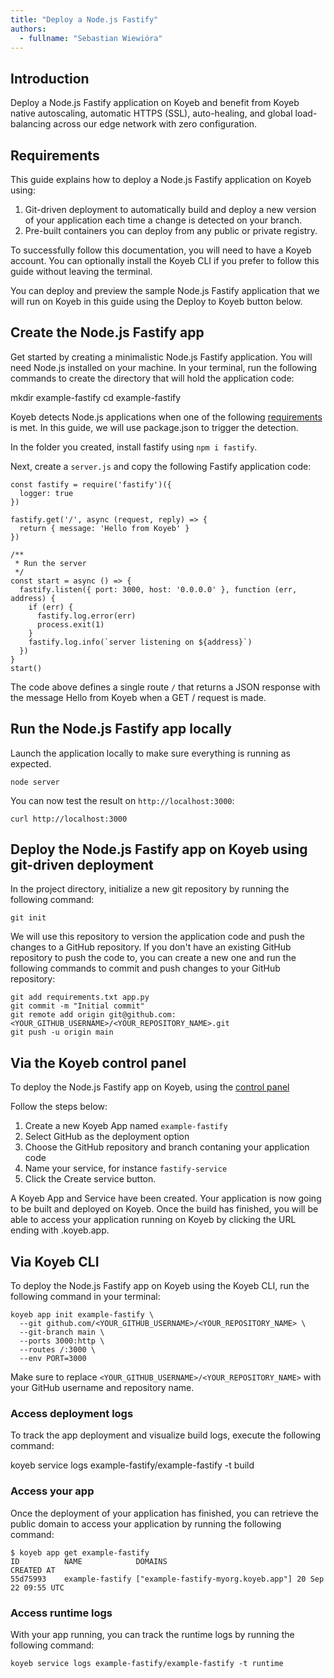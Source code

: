 ```yaml
---
title: "Deploy a Node.js Fastify"
authors:
  - fullname: "Sebastian Wiewióra"
---
```


## Introduction

Deploy a Node.js Fastify application on Koyeb and benefit from Koyeb native autoscaling, automatic HTTPS (SSL), auto-healing, and global load-balancing across our edge network with zero configuration.

## Requirements

This guide explains how to deploy a Node.js Fastify application on Koyeb using:

1. Git-driven deployment to automatically build and deploy a new version of your application each time a change is detected on your branch.
2. Pre-built containers you can deploy from any public or private registry.

To successfully follow this documentation, you will need to have a Koyeb account. You can optionally install the Koyeb CLI if you prefer to follow this guide without leaving the terminal.

You can deploy and preview the sample Node.js Fastify application that we will run on Koyeb in this guide using the Deploy to Koyeb button below.

## Create the Node.js Fastify app

Get started by creating a minimalistic Node.js Fastify application. You will need Node.js installed on your machine. In your terminal, run the following commands to create the directory that will hold the application code:

mkdir example-fastify
cd example-fastify

Koyeb detects Node.js applications when one of the following [requirements](https://www.koyeb.com/docs/apps/build-from-git#node-js) is met. In this guide, we will use package.json to trigger the detection.

In the folder you created, install fastify using `npm i fastify`.

Next, create a  `server.js` and copy the following Fastify application code:

```
const fastify = require('fastify')({
  logger: true
})

fastify.get('/', async (request, reply) => {
  return { message: 'Hello from Koyeb' }
})

/**
 * Run the server
 */
const start = async () => {
  fastify.listen({ port: 3000, host: '0.0.0.0' }, function (err, address) {
    if (err) {
      fastify.log.error(err)
      process.exit(1)
    }
    fastify.log.info(`server listening on ${address}`)
  })
}
start()
```

The code above defines a single route `/` that returns a JSON response with the message Hello from Koyeb when a GET / request is made.

## Run the Node.js Fastify app locally
Launch the application locally to make sure everything is running as expected.
```
node server
```
You can now test the result on `http://localhost:3000`:
```
curl http://localhost:3000
```

## Deploy the Node.js Fastify app on Koyeb using git-driven deployment

In the project directory, initialize a new git repository by running the following command:
```
git init
```
We will use this repository to version the application code and push the changes to a GitHub repository. If you don't have an existing GitHub repository to push the code to, you can create a new one and run the following commands to commit and push changes to your GitHub repository:
```
git add requirements.txt app.py
git commit -m "Initial commit"
git remote add origin git@github.com:<YOUR_GITHUB_USERNAME>/<YOUR_REPOSITORY_NAME>.git
git push -u origin main
```

## Via the Koyeb control panel

To deploy the Node.js Fastify app on Koyeb, using the [control panel](https://app.koyeb.com/)

Follow the steps below:

1. Create a new Koyeb App named `example-fastify`
2. Select GitHub as the deployment option
3. Choose the GitHub repository and branch contaning your application code
4. Name your service, for instance `fastify-service`
5. Click the Create service button.

A Koyeb App and Service have been created. Your application is now going to be built and deployed on Koyeb. Once the build has finished, you will be able to access your application running on Koyeb by clicking the URL ending with .koyeb.app.

## Via Koyeb CLI

To deploy the Node.js Fastify app on Koyeb using the Koyeb CLI, run the following command in your terminal:
```
koyeb app init example-fastify \
  --git github.com/<YOUR_GITHUB_USERNAME>/<YOUR_REPOSITORY_NAME> \
  --git-branch main \
  --ports 3000:http \
  --routes /:3000 \
  --env PORT=3000
```
Make sure to replace `<YOUR_GITHUB_USERNAME>/<YOUR_REPOSITORY_NAME>` with your GitHub username and repository name.

### Access deployment logs

To track the app deployment and visualize build logs, execute the following command:

koyeb service logs example-fastify/example-fastify -t build

### Access your app

Once the deployment of your application has finished, you can retrieve the public domain to access your application by running the following command:
```
$ koyeb app get example-fastify
ID      	NAME         	DOMAINS                          	CREATED AT
55d75993	example-fastify	["example-fastify-myorg.koyeb.app"]	20 Sep 22 09:55 UTC
```
### Access runtime logs

With your app running, you can track the runtime logs by running the following command:
```
koyeb service logs example-fastify/example-fastify -t runtime
```
